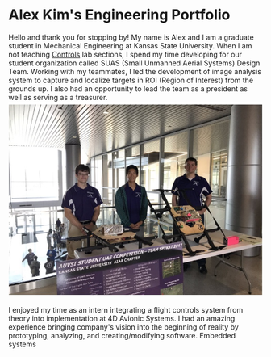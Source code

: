 # Alex Kim's Engineering Portfolio

Hello and thank you for stopping by! My name is Alex and I am a graduate student in Mechanical Engineering at Kansas State University. When I am not teaching [Controls](https://catalog.k-state.edu/preview_course_nopop.php?catoid=16&coid=82554) lab sections, I spend my time developing for our student organization called SUAS (Small Unmanned Aerial Systems) Design Team. Working with my teammates, I led the development of image analysis system to capture and localize targets in ROI (Region of Interest) from the grounds up. I also had an opportunity to lead the team as a president as well as serving as a treasurer.
![](img/IMG_E3896.JPG)

I enjoyed my time as an intern integrating a flight controls system from theory into implementation at 4D Avionic Systems. I had an amazing experience bringing company's vision into the beginning of reality by prototyping, analyzing, and creating/modifying software. Embedded systems
